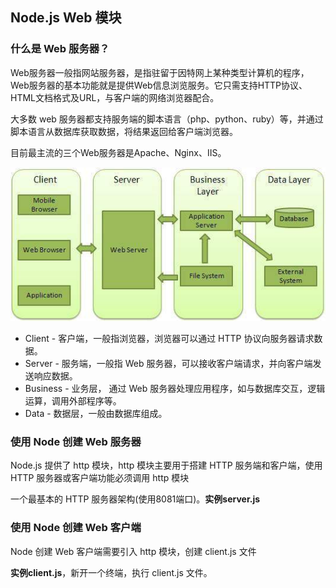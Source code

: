## Node.js Web 模块
### 什么是 Web 服务器？
Web服务器一般指网站服务器，是指驻留于因特网上某种类型计算机的程序，Web服务器的基本功能就是提供Web信息浏览服务。它只需支持HTTP协议、HTML文档格式及URL，与客户端的网络浏览器配合。<br/>

大多数 web 服务器都支持服务端的脚本语言（php、python、ruby）等，并通过脚本语言从数据库获取数据，将结果返回给客户端浏览器。<br/>

目前最主流的三个Web服务器是Apache、Nginx、IIS。<br/>

![enter image description here](https://github.com/25paul/Learn-Node-/blob/master/img/web_architecture.jpg)

* Client - 客户端，一般指浏览器，浏览器可以通过 HTTP 协议向服务器请求数据。
* Server - 服务端，一般指 Web 服务器，可以接收客户端请求，并向客户端发送响应数据。
* Business - 业务层， 通过 Web 服务器处理应用程序，如与数据库交互，逻辑运算，调用外部程序等。
* Data - 数据层，一般由数据库组成。

### 使用 Node 创建 Web 服务器
Node.js 提供了 http 模块，http 模块主要用于搭建 HTTP 服务端和客户端，使用 HTTP 服务器或客户端功能必须调用 http 模块<br/>

一个最基本的 HTTP 服务器架构(使用8081端口)。**实例server.js**<br/>

### 使用 Node 创建 Web 客户端
Node 创建 Web 客户端需要引入 http 模块，创建 client.js 文件<br/>

**实例client.js**，新开一个终端，执行 client.js 文件。<br/>
